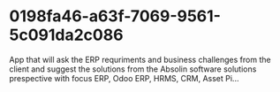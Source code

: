 # 0198fa46-a63f-7069-9561-5c091da2c086
App that will ask the ERP requriments and business challenges from the client and suggest the solutions from the Absolin software solutions prespective with focus ERP, Odoo ERP, HRMS, CRM, Asset Pi...
